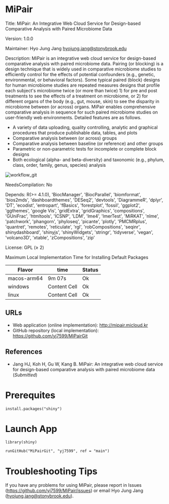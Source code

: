 # MiPair

Title: MiPair: An Integrative Web Cloud Service for Design-based Comparative Analysis with Paired Microbiome Data

Version: 1.0.0

Maintainer: Hyo Jung Jang <hyojung.jang@stonybrook.edu>

Description: MiPair is an integrative web cloud service for design-based comparative analysis with paired microbiome data. Pairing (or blocking) is a design technique that is widely used in comparative microbiome studies to efficiently control for the effects of potential confounders (e.g., genetic, environmental, or behavioral factors). Some typical paired (block) designs for human microbiome studies are repeated measures designs that profile each subject's microbiome twice (or more than twice) 1) for pre and post treatments to see the effects of a treatment on microbiome, or 2) for different organs of the body (e.g., gut, mouse, skin) to see the disparity in microbiome between (or across) organs. MiPair enables comprehensive comparative analysis in sequence for such paired microbiome studies on user-friendly web environments. Detailed features are as follows.

* A variety of data uploading, quality controlling, analytic and graphical procedures that produce publishable data, tables, and plots
* Comparative analysis between (or across) groups
* Comparative analysis between baseline (or reference) and other groups
* Parametric or non-parametric tests for incomplete or complete block designs
* Both ecological (alpha- and beta-diversity) and taxonomic (e.g., phylum, class, order, family, genus, species) analysis

![workflow_git](https://user-images.githubusercontent.com/109124970/188030505-b6dcb1ad-a4bb-47ab-a9c5-75deb96e556a.png)

NeedsCompilation: No

Depends: R(>= 4.1.0), 'BiocManager', 'BiocParallel', 'biomformat', 'bios2mds', 'dashboardthemes', 'DESeq2', 'devtools', 'DiagrammeR', 'dplyr', 'DT', 'ecodist', 'entropart', 'fBasics', 'forestplot', 'fossil', 'ggplot2', 'ggthemes', 'google Vis', 'gridExtra', 'gridGraphics', 'compositions', 'GUniFrac', 'htmltools', 'ICSNP', 'LDM', 'lme4', 'lmerTest', 'MiRKAT', 'nlme', 'patchwork', 'phangorn', 'phyloseq', 'picante', 'plotly', 'PMCMRplus', 'quantret', 'remotes', 'reticulate', 'rgl', 'robCompositions', 'seqinr', shinydashboard', 'shinyjs', 'shinyWidgets', 'stringr', 'tidyverse', 'vegan', 'volcano3D', 'xtable', 'zCompositions', 'zip'

License: GPL (≥ 2)

Maximum Local Implementation Time for Installing Default Packages 

| Flavor | time | Status | 
| ------------- | ------------- | -----|
| macos-arm64 | 9m 07s | Ok | 
| windows  | Content Cell  | Ok | 
| linux  | Content Cell  | Ok | 

## URLs

* Web application (online implementation): http://mipair.micloud.kr
* GitHub repository (local implementation): https://github.com/yj7599/MiPairGit

## References

* Jang HJ, Koh H, Gu W, Kang B. MiPair: An integrative web cloud service for design-based comparative analysis with paired microbiome data (*_Submitted_*)

# Prerequites

```
install.packages("shiny")
```

# Launch App

```
library(shiny)

runGitHub("MiPairGit", "yj7599", ref = "main")
```

# Troubleshooting Tips

If you have any problems for using MiPair, please report in Issues (https://github.com/yj7599/MiPair/issues) or email Hyo Jung Jang (hyojung.jang@stonybrook.edu).
